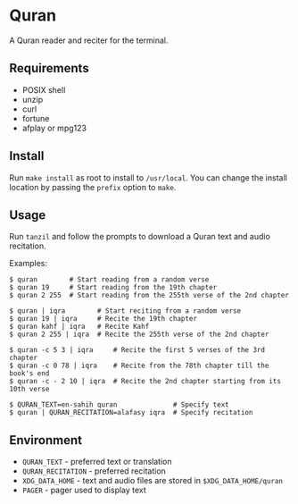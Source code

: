 Quran
=====

A Quran reader and reciter for the terminal.

Requirements
------------

- POSIX shell
- unzip
- curl
- fortune
- afplay or mpg123

Install
-------

Run `make install` as root to install to `/usr/local`. You can change the
install location by passing the `prefix` option to `make`.

Usage
-----

Run `tanzil` and follow the prompts to download a Quran text and audio
recitation.

Examples:

```console
$ quran        # Start reading from a random verse
$ quran 19     # Start reading from the 19th chapter
$ quran 2 255  # Start reading from the 255th verse of the 2nd chapter

$ quran | iqra        # Start reciting from a random verse
$ quran 19 | iqra     # Recite the 19th chapter
$ quran kahf | iqra   # Recite Kahf
$ quran 2 255 | iqra  # Recite the 255th verse of the 2nd chapter

$ quran -c 5 3 | iqra     # Recite the first 5 verses of the 3rd chapter
$ quran -c 0 78 | iqra    # Recite from the 78th chapter till the book's end
$ quran -c - 2 10 | iqra  # Recite the 2nd chapter starting from its 10th verse

$ QURAN_TEXT=en-sahih quran              # Specify text
$ quran | QURAN_RECITATION=alafasy iqra  # Specify recitation
```

Environment
-----------

- `QURAN_TEXT` - preferred text or translation
- `QURAN_RECITATION` - preferred recitation
- `XDG_DATA_HOME` - text and audio files are stored in `$XDG_DATA_HOME/quran`
- `PAGER` - pager used to display text
